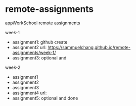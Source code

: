 # remote-assignments
appWorkSchool remote assignments

week-1
  - assignment1: github create
  - assignment2 url: https://sammuelchang.github.io/remote-assignments/week-1/
  - assignment3: optional and 

week-2
  - assignment1
  - assignment2
  - assignment3
  - assignment4 url: 
  - assignment5: optional and done
